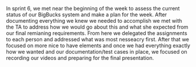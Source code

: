 In sprint 6, we met near the beginning of the week to assess the current status of our BigBucks system and make a plan for the week. After documenting everything we knew we needed to accomplish we met with the TA to address how we would go about this and what she expected from our final remianing requirements. From here we delegated the assignments to each person and addressed what was most nesseacry first. After that we focused on more nice to have elements and once we had everything exactly how we wanted and our documentation/test cases in place, we focused on recording our videos and preparing for the final presentation. 